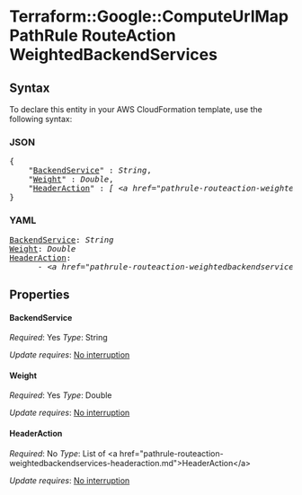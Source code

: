 # Terraform::Google::ComputeUrlMap PathRule RouteAction WeightedBackendServices

## Syntax

To declare this entity in your AWS CloudFormation template, use the following syntax:

### JSON

<pre>
{
    "<a href="#backendservice" title="BackendService">BackendService</a>" : <i>String</i>,
    "<a href="#weight" title="Weight">Weight</a>" : <i>Double</i>,
    "<a href="#headeraction" title="HeaderAction">HeaderAction</a>" : <i>[ &lt;a href=&#34;pathrule-routeaction-weightedbackendservices-headeraction.md&#34;&gt;HeaderAction&lt;/a&gt;, ... ]</i>
}
</pre>

### YAML

<pre>
<a href="#backendservice" title="BackendService">BackendService</a>: <i>String</i>
<a href="#weight" title="Weight">Weight</a>: <i>Double</i>
<a href="#headeraction" title="HeaderAction">HeaderAction</a>: <i>
      - &lt;a href=&#34;pathrule-routeaction-weightedbackendservices-headeraction.md&#34;&gt;HeaderAction&lt;/a&gt;</i>
</pre>

## Properties

#### BackendService

_Required_: Yes
_Type_: String

_Update requires_: [No interruption](https://docs.aws.amazon.com/AWSCloudFormation/latest/UserGuide/using-cfn-updating-stacks-update-behaviors.html#update-no-interrupt)

#### Weight

_Required_: Yes
_Type_: Double

_Update requires_: [No interruption](https://docs.aws.amazon.com/AWSCloudFormation/latest/UserGuide/using-cfn-updating-stacks-update-behaviors.html#update-no-interrupt)

#### HeaderAction

_Required_: No
_Type_: List of &lt;a href=&#34;pathrule-routeaction-weightedbackendservices-headeraction.md&#34;&gt;HeaderAction&lt;/a&gt;

_Update requires_: [No interruption](https://docs.aws.amazon.com/AWSCloudFormation/latest/UserGuide/using-cfn-updating-stacks-update-behaviors.html#update-no-interrupt)

